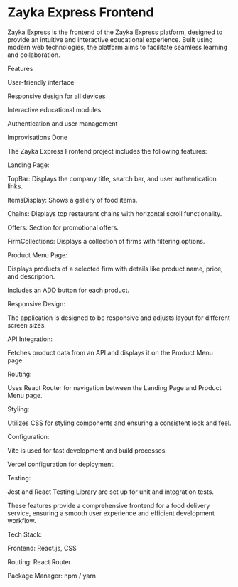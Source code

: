 # Zayka Express Frontend

Zayka Express is the frontend of the Zayka Express platform, designed to provide an intuitive and interactive educational experience. Built using modern web technologies, the platform aims to facilitate seamless learning and collaboration.

Features

User-friendly interface

Responsive design for all devices

Interactive educational modules

Authentication and user management



Improvisations Done

The Zayka Express Frontend project includes the following features:

Landing Page:

TopBar: Displays the company title, search bar, and user authentication links.

ItemsDisplay: Shows a gallery of food items.

Chains: Displays top restaurant chains with horizontal scroll functionality.

Offers: Section for promotional offers.

FirmCollections: Displays a collection of firms with filtering options.

Product Menu Page:

Displays products of a selected firm with details like product name, price, and description.

Includes an ADD button for each product.

Responsive Design:

The application is designed to be responsive and adjusts layout for different screen sizes.

API Integration:

Fetches product data from an API and displays it on the Product Menu page.

Routing:

Uses React Router for navigation between the Landing Page and Product Menu page.

Styling:

Utilizes CSS for styling components and ensuring a consistent look and feel.

Configuration:

Vite is used for fast development and build processes.

Vercel configuration for deployment.

Testing:

Jest and React Testing Library are set up for unit and integration tests.

These features provide a comprehensive frontend for a food delivery service, ensuring a smooth user experience and efficient development workflow.

Tech Stack:

Frontend: React.js, CSS


Routing: React Router

Package Manager: npm / yarn
